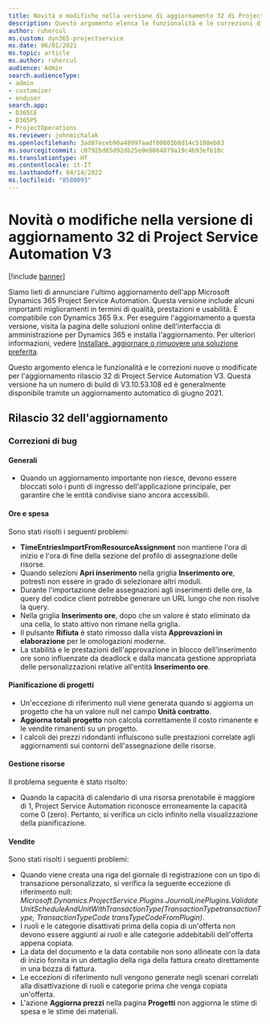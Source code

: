 ```yaml
---
title: Novità o modifiche nella versione di aggiornamento 32 di Project Service Automation V3
description: Questo argomento elenca le funzionalità e le correzioni disponibili nella versione di aggiornamento 32 di Project Service Automation V3.
author: ruhercul
ms.custom: dyn365-projectservice
ms.date: 06/01/2021
ms.topic: article
ms.author: ruhercul
audience: Admin
search.audienceType:
- admin
- customizer
- enduser
search.app:
- D365CE
- D365PS
- ProjectOperations
ms.reviewer: johnmichalak
ms.openlocfilehash: 3ad87eceb90a48997aadf00803b8d14c5108eb83
ms.sourcegitcommit: c0792bd65d92db25e0e8864879a19c4b93efb10c
ms.translationtype: HT
ms.contentlocale: it-IT
ms.lasthandoff: 04/14/2022
ms.locfileid: "8580093"
---
```

# <a name="whats-new-or-changed-in-project-service-automation-update-release-32-v3"></a>Novità o modifiche nella versione di aggiornamento 32 di Project Service Automation V3

[!include [banner](../includes/psa-now-project-operations.md)]

Siamo lieti di annunciare l'ultimo aggiornamento dell'app Microsoft Dynamics 365 Project Service Automation. Questa versione include alcuni importanti miglioramenti in termini di qualità, prestazioni e usabilità. È compatibile con Dynamics 365 9.x. Per eseguire l'aggiornamento a questa versione, visita la pagina delle soluzioni online dell'interfaccia di amministrazione per Dynamics 365 e installa l'aggiornamento. Per ulteriori informazioni, vedere [Installare, aggiornare o rimuovere una soluzione preferita](/power-platform/admin/install-remove-preferred-solution).

Questo argomento elenca le funzionalità e le correzioni nuove o modificate per l'aggiornamento rilascio 32 di Project Service Automation V3. Questa versione ha un numero di build di V3.10.53.108 ed è generalmente disponibile tramite un aggiornamento automatico di giugno 2021.

## <a name="update-release-32"></a>Rilascio 32 dell'aggiornamento

### <a name="bug-fixes"></a>Correzioni di bug

#### <a name="general"></a>Generali

- Quando un aggiornamento importante non riesce, devono essere bloccati solo i punti di ingresso dell'applicazione principale, per garantire che le entità condivise siano ancora accessibili.

#### <a name="time-and-expense"></a>Ore e spesa

Sono stati risolti i seguenti problemi:

- **TimeEntriesImportFromResourceAssignment** non mantiene l'ora di inizio e l'ora di fine della sezione del profilo di assegnazione delle risorse.
- Quando selezioni **Apri inserimento** nella griglia **Inserimento ore**, potresti non essere in grado di selezionare altri moduli.
- Durante l'importazione delle assegnazioni agli inserimenti delle ore, la query del codice client potrebbe generare un URL lungo che non risolve la query.
- Nella griglia **Inserimento ore**, dopo che un valore è stato eliminato da una cella, lo stato attivo non rimane nella griglia.
- Il pulsante **Rifiuta** è stato rimosso dalla vista **Approvazioni in elaborazione** per le omologazioni moderne.
- La stabilità e le prestazioni dell'approvazione in blocco dell'inserimento ore sono influenzate da deadlock e dalla mancata gestione appropriata delle personalizzazioni relative all'entità **Inserimento ore**.

#### <a name="project-planning"></a>Pianificazione di progetti

- Un'eccezione di riferimento null viene generata quando si aggiorna un progetto che ha un valore null nel campo **Unità contratto**.
- **Aggiorna totali progetto** non calcola correttamente il costo rimanente e le vendite rimanenti su un progetto.
- I calcoli dei prezzi ridondanti influiscono sulle prestazioni correlate agli aggiornamenti sui contorni dell'assegnazione delle risorse.

#### <a name="resource-management"></a>Gestione risorse

Il problema seguente è stato risolto:

- Quando la capacità di calendario di una risorsa prenotabile è maggiore di 1, Project Service Automation riconosce erroneamente la capacità come 0 (zero). Pertanto, si verifica un ciclo infinito nella visualizzazione della pianificazione.

#### <a name="sales"></a>Vendite

Sono stati risolti i seguenti problemi:

- Quando viene creata una riga del giornale di registrazione con un tipo di transazione personalizzato, si verifica la seguente eccezione di riferimento null: *Microsoft.Dynamics.ProjectService.Plugins.JournalLinePlugins.ValidateUnitScheduleAndUnitWithTransactionType(TransactionTypetransactionType, TransactionTypeCode transTypeCodeFromPlugin)*.
- I ruoli e le categorie disattivati prima della copia di un'offerta non devono essere aggiunti ai ruoli e alle categorie addebitabili dell'offerta appena copiata.
- La data del documento e la data contabile non sono allineate con la data di inizio fornita in un dettaglio della riga della fattura creato direttamente in una bozza di fattura.
- Le eccezioni di riferimento null vengono generate negli scenari correlati alla disattivazione di ruoli e categorie prima che venga copiata un'offerta.
- L'azione **Aggiorna prezzi** nella pagina **Progetti** non aggiorna le stime di spesa e le stime dei materiali.
